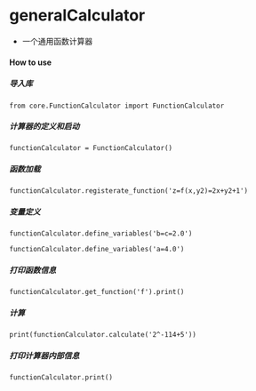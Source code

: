 # generalCalculator
- 一个通用函数计算器

#### How to use
  
  ##### 导入库
  `from core.FunctionCalculator import FunctionCalculator`

  ##### 计算器的定义和启动
  `functionCalculator = FunctionCalculator()`

  ##### 函数加载
  `functionCalculator.registerate_function('z=f(x,y2)=2x+y2+1')`

  ##### 变量定义
  `functionCalculator.define_variables('b=c=2.0')`
  
  `functionCalculator.define_variables('a=4.0')`

  ##### 打印函数信息
  `functionCalculator.get_function('f').print()`

  ##### 计算
  `print(functionCalculator.calculate('2^-114+5'))`

  ##### 打印计算器内部信息
  `functionCalculator.print()`
